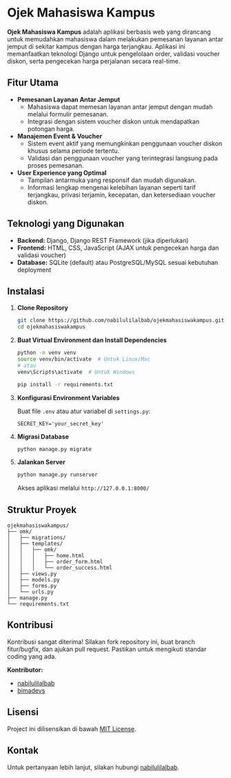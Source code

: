 # Ojek Mahasiswa Kampus

**Ojek Mahasiswa Kampus** adalah aplikasi berbasis web yang dirancang untuk memudahkan mahasiswa dalam melakukan pemesanan layanan antar jemput di sekitar kampus dengan harga terjangkau. Aplikasi ini memanfaatkan teknologi Django untuk pengelolaan order, validasi voucher diskon, serta pengecekan harga perjalanan secara real-time.

## Fitur Utama

- **Pemesanan Layanan Antar Jemput**
  - Mahasiswa dapat memesan layanan antar jemput dengan mudah melalui formulir pemesanan.
  - Integrasi dengan sistem voucher diskon untuk mendapatkan potongan harga.
- **Manajemen Event & Voucher**
  - Sistem event aktif yang memungkinkan penggunaan voucher diskon khusus selama periode tertentu.
  - Validasi dan penggunaan voucher yang terintegrasi langsung pada proses pemesanan.
- **User Experience yang Optimal**
  - Tampilan antarmuka yang responsif dan mudah digunakan.
  - Informasi lengkap mengenai kelebihan layanan seperti tarif terjangkau, privasi terjamin, kecepatan, dan ketersediaan voucher diskon.

## Teknologi yang Digunakan

- **Backend:** Django, Django REST Framework (jika diperlukan)
- **Frontend:** HTML, CSS, JavaScript (AJAX untuk pengecekan harga dan validasi voucher)
- **Database:** SQLite (default) atau PostgreSQL/MySQL sesuai kebutuhan deployment

## Instalasi

1. **Clone Repository**

   ```bash
   git clone https://github.com/nabilulilalbab/ojekmahasiswakampus.git
   cd ojekmahasiswakampus
   ```

2. **Buat Virtual Environment dan Install Dependencies**

   ```bash
   python -m venv venv
   source venv/bin/activate  # Untuk Linux/Mac
   # atau
   venv\Scripts\activate  # Untuk Windows

   pip install -r requirements.txt
   ```

3. **Konfigurasi Environment Variables**

   Buat file `.env` atau atur variabel di `settings.py`:

   ```env
   SECRET_KEY='your_secret_key'
   ```

4. **Migrasi Database**

   ```bash
   python manage.py migrate
   ```

5. **Jalankan Server**

   ```bash
   python manage.py runserver
   ```

   Akses aplikasi melalui `http://127.0.0.1:8000/`

## Struktur Proyek

```
ojekmahasiswakampus/
├── omk/
│   ├── migrations/
│   ├── templates/
│   │   ├── omk/
│   │   │   ├── home.html
│   │   │   ├── order_form.html
│   │   │   └── order_success.html
│   ├── views.py
│   ├── models.py
│   ├── forms.py
│   └── urls.py
├── manage.py
└── requirements.txt
```

## Kontribusi

Kontribusi sangat diterima! Silakan fork repository ini, buat branch fitur/bugfix, dan ajukan pull request. Pastikan untuk mengikuti standar coding yang ada.

**Kontributor:**  
- [nabilulilalbab](https://github.com/nabilulilalbab)  
- [bimadevs](https://github.com/bimadevs)  

## Lisensi

Project ini dilisensikan di bawah [MIT License](LICENSE).

## Kontak

Untuk pertanyaan lebih lanjut, silakan hubungi [nabilulilalbab](https://github.com/nabilulilalbab).

